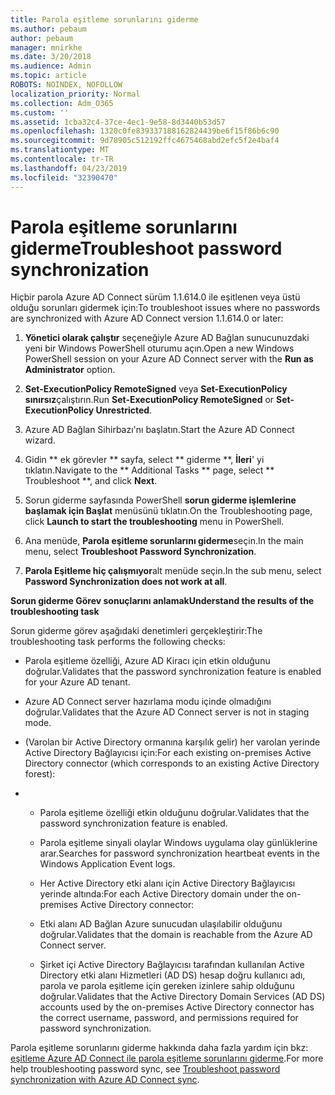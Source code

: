 ```yaml
---
title: Parola eşitleme sorunlarını giderme
ms.author: pebaum
author: pebaum
manager: mnirkhe
ms.date: 3/20/2018
ms.audience: Admin
ms.topic: article
ROBOTS: NOINDEX, NOFOLLOW
localization_priority: Normal
ms.collection: Adm_O365
ms.custom: ''
ms.assetid: 1cba32c4-37ce-4ec1-9e58-8d3440b53d57
ms.openlocfilehash: 1320c0fe839337188162824439be6f15f86b6c90
ms.sourcegitcommit: 9d78905c512192ffc4675468abd2efc5f2e4baf4
ms.translationtype: MT
ms.contentlocale: tr-TR
ms.lasthandoff: 04/23/2019
ms.locfileid: "32390470"
---
```

# <a name="troubleshoot-password-synchronization"></a><span data-ttu-id="930b8-102">Parola eşitleme sorunlarını giderme</span><span class="sxs-lookup"><span data-stu-id="930b8-102">Troubleshoot password synchronization</span></span>

<span data-ttu-id="930b8-103">Hiçbir parola Azure AD Connect sürüm 1.1.614.0 ile eşitlenen veya üstü olduğu sorunları gidermek için:</span><span class="sxs-lookup"><span data-stu-id="930b8-103">To troubleshoot issues where no passwords are synchronized with Azure AD Connect version 1.1.614.0 or later:</span></span>
  
1. <span data-ttu-id="930b8-104">**Yönetici olarak çalıştır** seçeneğiyle Azure AD Bağlan sunucunuzdaki yeni bir Windows PowerShell oturumu açın.</span><span class="sxs-lookup"><span data-stu-id="930b8-104">Open a new Windows PowerShell session on your Azure AD Connect server with the **Run as Administrator** option.</span></span> 
    
2. <span data-ttu-id="930b8-105">**Set-ExecutionPolicy RemoteSigned** veya **Set-ExecutionPolicy sınırsız**çalıştırın.</span><span class="sxs-lookup"><span data-stu-id="930b8-105">Run **Set-ExecutionPolicy RemoteSigned** or **Set-ExecutionPolicy Unrestricted**.</span></span> 
    
3. <span data-ttu-id="930b8-106">Azure AD Bağlan Sihirbazı'nı başlatın.</span><span class="sxs-lookup"><span data-stu-id="930b8-106">Start the Azure AD Connect wizard.</span></span>
    
4. <span data-ttu-id="930b8-107">Gidin \*\* ek görevler \*\* sayfa, select \*\* giderme \*\*, **İleri**' yi tıklatın.</span><span class="sxs-lookup"><span data-stu-id="930b8-107">Navigate to the \*\* Additional Tasks \*\* page, select \*\* Troubleshoot \*\*, and click **Next**.</span></span> 
    
5. <span data-ttu-id="930b8-108">Sorun giderme sayfasında PowerShell **sorun giderme işlemlerine başlamak için Başlat** menüsünü tıklatın.</span><span class="sxs-lookup"><span data-stu-id="930b8-108">On the Troubleshooting page, click **Launch to start the troubleshooting** menu in PowerShell.</span></span> 
    
6. <span data-ttu-id="930b8-109">Ana menüde, **Parola eşitleme sorunlarını giderme**seçin.</span><span class="sxs-lookup"><span data-stu-id="930b8-109">In the main menu, select **Troubleshoot Password Synchronization**.</span></span> 
    
7. <span data-ttu-id="930b8-110">**Parola Eşitleme hiç çalışmıyor**alt menüde seçin.</span><span class="sxs-lookup"><span data-stu-id="930b8-110">In the sub menu, select **Password Synchronization does not work at all**.</span></span> 
    
 <span data-ttu-id="930b8-111">**Sorun giderme Görev sonuçlarını anlamak**</span><span class="sxs-lookup"><span data-stu-id="930b8-111">**Understand the results of the troubleshooting task**</span></span>
  
<span data-ttu-id="930b8-112">Sorun giderme görev aşağıdaki denetimleri gerçekleştirir:</span><span class="sxs-lookup"><span data-stu-id="930b8-112">The troubleshooting task performs the following checks:</span></span>
  
- <span data-ttu-id="930b8-113">Parola eşitleme özelliği, Azure AD Kiracı için etkin olduğunu doğrular.</span><span class="sxs-lookup"><span data-stu-id="930b8-113">Validates that the password synchronization feature is enabled for your Azure AD tenant.</span></span>
    
- <span data-ttu-id="930b8-114">Azure AD Connect server hazırlama modu içinde olmadığını doğrular.</span><span class="sxs-lookup"><span data-stu-id="930b8-114">Validates that the Azure AD Connect server is not in staging mode.</span></span>
    
- <span data-ttu-id="930b8-115">(Varolan bir Active Directory ormanına karşılık gelir) her varolan yerinde Active Directory Bağlayıcısı için:</span><span class="sxs-lookup"><span data-stu-id="930b8-115">For each existing on-premises Active Directory connector (which corresponds to an existing Active Directory forest):</span></span>
    
- 
  - <span data-ttu-id="930b8-116">Parola eşitleme özelliği etkin olduğunu doğrular.</span><span class="sxs-lookup"><span data-stu-id="930b8-116">Validates that the password synchronization feature is enabled.</span></span>
    
  - <span data-ttu-id="930b8-117">Parola eşitleme sinyali olaylar Windows uygulama olay günlüklerine arar.</span><span class="sxs-lookup"><span data-stu-id="930b8-117">Searches for password synchronization heartbeat events in the Windows Application Event logs.</span></span>
    
  - <span data-ttu-id="930b8-118">Her Active Directory etki alanı için Active Directory Bağlayıcısı yerinde altında:</span><span class="sxs-lookup"><span data-stu-id="930b8-118">For each Active Directory domain under the on-premises Active Directory connector:</span></span>
    
  - <span data-ttu-id="930b8-119">Etki alanı AD Bağlan Azure sunucudan ulaşılabilir olduğunu doğrular.</span><span class="sxs-lookup"><span data-stu-id="930b8-119">Validates that the domain is reachable from the Azure AD Connect server.</span></span>
    
  - <span data-ttu-id="930b8-120">Şirket içi Active Directory Bağlayıcısı tarafından kullanılan Active Directory etki alanı Hizmetleri (AD DS) hesap doğru kullanıcı adı, parola ve parola eşitleme için gereken izinlere sahip olduğunu doğrular.</span><span class="sxs-lookup"><span data-stu-id="930b8-120">Validates that the Active Directory Domain Services (AD DS) accounts used by the on-premises Active Directory connector has the correct username, password, and permissions required for password synchronization.</span></span>
    
<span data-ttu-id="930b8-121">Parola eşitleme sorunlarını giderme hakkında daha fazla yardım için bkz: [eşitleme Azure AD Connect ile parola eşitleme sorunlarını giderme](https://docs.microsoft.com/azure/active-directory/connect/active-directory-aadconnectsync-troubleshoot-password-synchronization).</span><span class="sxs-lookup"><span data-stu-id="930b8-121">For more help troubleshooting password sync, see [Troubleshoot password synchronization with Azure AD Connect sync](https://docs.microsoft.com/azure/active-directory/connect/active-directory-aadconnectsync-troubleshoot-password-synchronization).</span></span>
  

